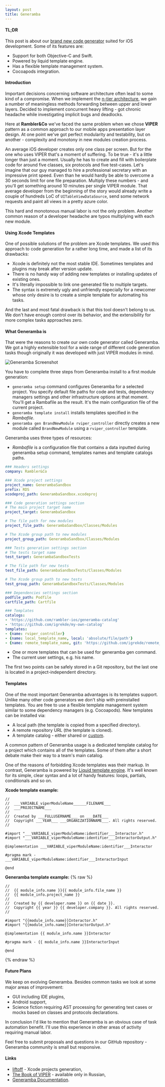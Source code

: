 ```yaml
---
layout: post
title: Generamba
---
```


#### TL;DR

This post is about our [brand new code generator](https://github.com/rambler-ios/Generamba) suited for iOS development. Some of its features are:

- Support for both Objective-C and Swift.
- Powered by liquid template engine.
- Has a flexible template management system.
- Cocoapods integration.

<!--more-->

#### Introduction

Important decisions concerning software architecture often lead to some kind of a compromise. When we implement the [n-tier architecture](https://en.wikipedia.org/wiki/Multitier_architecture), we gain a number of meaningless methods forwarding between upper and lower layers. Decided to implement concurrent heavy lifting - got chronic headache while investigating implicit bugs and deadlocks.

Here at **Rambler&Co** we've faced the same problem when we chose **VIPER** pattern as a common approach to our mobile apps presentation layer design. At one point we've got perfect modularity and testability, but on another - complexity and monotony in new modules creation process.

An average iOS developer creates only one class per screen. But for the one who uses VIPER that's a moment of suffering. To be true - it's a little longer than just a moment. Usually he has to create and fill with boilerplate code for around five classes, six protocols and five test-cases. Let's imagine that our guy managed to hire a professional secretary with an impressive print speed. Even than he would hardly be able to overcome a 30 seconds limit for one file preparation. Multiply these numbers - and you'll get something around 10 minutes per single VIPER module. That average developer from the beginning of the story would already write a couple of hundreds LoC of `UITableViewDataSource`, send some network requests and paint all views in a pretty azure color.

This hard and monotonous manual labor is not the only problem. Another common reason of a developer headache are typos multiplying with each new module.

#### Using Xcode Templates

One of possible solutions of the problem are Xcode templates. We used this approach to code generation for a rather long time, and made a list of its drawbacks:

- Xcode is definitely not the most stable IDE. Sometimes templates and plugins may break after version update.
- There is no handy way of adding new templates or installing updates of existing ones.
- It's literally impossible to link one generated file to multiple targets.
- The syntax is extremely ugly and unfriendly especially for a newcomer whose only desire is to create a simple template for automating his tasks.

And the last and most fatal drawback is that this tool doesn't belong to us. We don't have enough control over its behavior, and the extensibility for more complex tasks approaches zero.

#### What Generamba is

That were the reasons to create our own code generator called Generamba. We got a highly extensible tool for a wide range of different code generation tasks though originally it was developed with just VIPER modules in mind.

![Generamba Screenshot](/public/img/posts/generamba.jpg)

You have to complete three steps from Generamba install to a first module generation:

- `generamba setup` command configures Generamba for a selected project. You specify default file paths for code and tests, dependency managers settings and other infrastructure options at that moment. You'll get a Rambafile as the result. It's the main configuration file of the current project.
- `generamba template install` installs templates specified in the *Rambafile*.
- `generamba gen BrandNewModule rviper_controller` directly creates a new module called `BrandNewModule` using a `rviper_controller` template.

Generamba uses three types of resources:

- *Rambafile* is a configuration file that contains a data inputted during generamba setup command, templates names and template catalogs paths.

```yml
### Headers settings
company: Rambler&Co

### Xcode project settings
project_name: GenerambaSandbox
prefix: RDS
xcodeproj_path: GenerambaSandbox.xcodeproj

### Code generation settings section
# The main project target name
project_target: GenerambaSandbox

# The file path for new modules
project_file_path: GenerambaSandbox/Classes/Modules

# The Xcode group path to new modules
project_group_path: GenerambaSandbox/Classes/Modules

### Tests generation settings section
# The tests target name
test_target: GenerambaSandboxTests

# The file path for new tests
test_file_path: GenerambaSandboxTests/Classes/Modules

# The Xcode group path to new tests
test_group_path: GenerambaSandboxTests/Classes/Modules

### Dependencies settings section
podfile_path: Podfile
cartfile_path: Cartfile

### Templates
catalogs:
- 'https://github.com/rambler-ios/generamba-catalog'
- 'https://github.com/igrekde/my-own-catalog'
templates:
- {name: rviper_controller}
- {name: local_template_name, local: 'absolute/file/path'}
- {name: remote_template_name, git: 'https://github.com/igrekde/remote_template'}
```

- One or more templates that can be used for generamba gen command.
- The current user settings, e.g. his name.

The first two points can be safely stored in a Git repository, but the last one is located in a project-independent directory.

#### Templates

One of the most important Generamba advantages is its templates support. Unlike many other code generators we don't ship with preinstalled templates. You are free to use a flexible template management system similar to some dependency managers (e.g. Cocoapods). New templates can be installed via:

- A local path (the template is copied from a specified directory).
- A remote repository URL (the template is cloned).
- A template catalog - either shared or [custom](https://github.com/rambler-ios/generamba-catalog).

A common pattern of Generamba usage is a dedicated template catalog for a project which contains all of the templates. Some of them after a short debate make their way to a team's main catalog.

One of the reasons of forbidding Xcode templates was their markup. In contrast, Generamba is powered by [Liquid template engine](https://github.com/Shopify/liquid). It's well known for its simple, clear syntax and a lot of handy features: loops, partials, conditionals and so on.

**Xcode template example:**

```objc
//
//  ___VARIABLE_viperModuleName______FILENAME___
//  ___PROJECTNAME___
// 
//  Created by ___FULLUSERNAME___ on ___DATE___
//  Copyright ___YEAR___ ___ORGANIZATIONNAME___. All rights reserved.
//

#import "___VARIABLE_viperModuleName:identifier___Interactor.h"
#import "___VARIABLE_viperModuleName:identifier___InteractorOutput.h"

@implementation ___VARIABLE_viperModuleName:identifier___Interactor

#pragma mark - ___VARIABLE_viperModuleName:identifier___InteractorInput

@end
```

**Generamba template example:**
{% raw %}
```objc
//
//  {{ module_info.name }}{{ module_info.file_name }}
//  {{ module_info.project_name }}
//
//  Created by {{ developer.name }} on {{ date }}.
//  Copyright {{ year }} {{ developer.company }}. All rights reserved.
//

#import "{{module_info.name}}Interactor.h"
#import "{{module_info.name}}InteractorOutput.h"

@implementation {{ module_info.name }}Interactor

#pragma mark - {{ module_info.name }}InteractorInput

@end
```
{% endraw %}
#### Future Plans

We keep on evolving Generamba. Besides common tasks we look at some major areas of improvement:

- GUI including IDE plugins,
- Android support,
- Science fiction requiring AST processing for generating test cases or mocks based on classes and protocols declarations.

In conclusion I'd like to mention that Generamba is an obvious case of task automation benefit. I'll use this experience in other areas of activity requiring manual labor.

Feel free to submit proposals and questions in our GitHub repository - Generamba community is small but responsive.

#### Links

- [liftoff](https://github.com/thoughtbot/liftoff) - Xcode projects generation,
- [The Book of VIPER](https://github.com/rambler-ios/The-Book-of-VIPER) - available only in Russian,
- [Generamba Documentation](https://github.com/rambler-ios/Generamba/wiki).